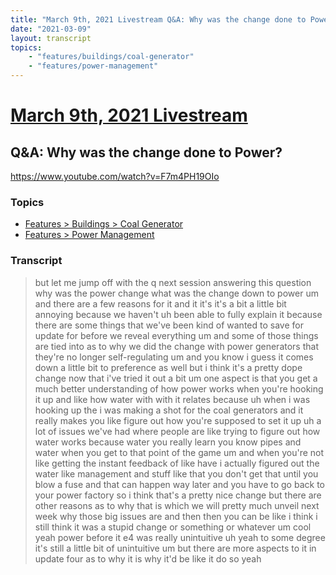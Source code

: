 ```yaml
---
title: "March 9th, 2021 Livestream Q&A: Why was the change done to Power?"
date: "2021-03-09"
layout: transcript
topics:
    - "features/buildings/coal-generator"
    - "features/power-management"
---
```

# [March 9th, 2021 Livestream](../2021-03-09.md)
## Q&A: Why was the change done to Power?
https://www.youtube.com/watch?v=F7m4PH19OIo

### Topics
* [Features > Buildings > Coal Generator](../topics/features/buildings/coal-generator.md)
* [Features > Power Management](../topics/features/power-management.md)

### Transcript

> but let me jump off with the q next session answering this question why was the power change what was the change down to power um and there are a few reasons for it and it it's it's a bit a little bit annoying because we haven't uh been able to fully explain it because there are some things that we've been kind of wanted to save for update for before we reveal everything um and some of those things are tied into as to why we did the change with power generators that they're no longer self-regulating um and you know i guess it comes down a little bit to preference as well but i think it's a pretty dope change now that i've tried it out a bit um one aspect is that you get a much better understanding of how power works when you're hooking it up and like how water with with it relates because uh when i was hooking up the i was making a shot for the coal generators and it really makes you like figure out how you're supposed to set it up uh a lot of issues we've had where people are like trying to figure out how water works because water you really learn you know pipes and water when you get to that point of the game um and when you're not like getting the instant feedback of like have i actually figured out the water like management and stuff like that you don't get that until you blow a fuse and that can happen way later and you have to go back to your power factory so i think that's a pretty nice change but there are other reasons as to why that is which we will pretty much unveil next week why those big issues are and then then you can be like i think i still think it was a stupid change or something or whatever um cool yeah power before it e4 was really unintuitive uh yeah to some degree it's still a little bit of unintuitive um but there are more aspects to it in update four as to why it is why it'd be like it do so yeah
